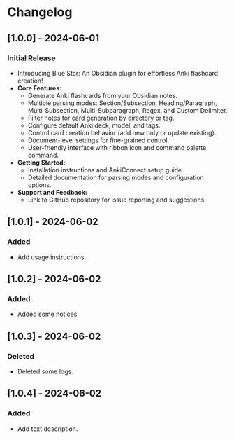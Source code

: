 # Changelog

## [1.0.0] - 2024-06-01

### Initial Release

- Introducing Blue Star: An Obsidian plugin for effortless Anki flashcard creation!
- **Core Features:**
    - Generate Anki flashcards from your Obsidian notes.
    - Multiple parsing modes: Section/Subsection, Heading/Paragraph, Multi-Subsection, Multi-Subparagraph, Regex, and Custom Delimiter.
    - Filter notes for card generation by directory or tag.
    - Configure default Anki deck, model, and tags.
    - Control card creation behavior (add new only or update existing).
    - Document-level settings for fine-grained control.
    - User-friendly interface with ribbon icon and command palette command.
- **Getting Started:**
    - Installation instructions and AnkiConnect setup guide.
    - Detailed documentation for parsing modes and configuration options.
- **Support and Feedback:**
    - Link to GitHub repository for issue reporting and suggestions.


## [1.0.1] - 2024-06-02

### Added

- Add usage instructions.


## [1.0.2] - 2024-06-02

### Added

- Added some notices.


## [1.0.3] - 2024-06-02

### Deleted

- Deleted some logs.


## [1.0.4] - 2024-06-02

### Added

- Add text description.
